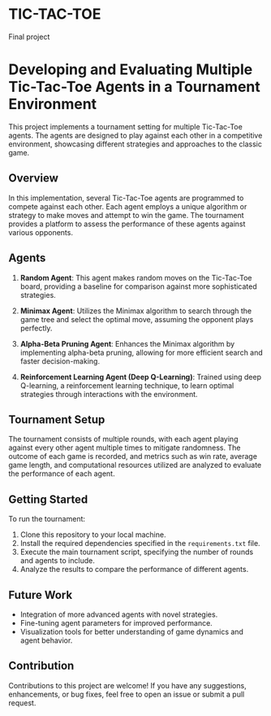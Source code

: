 # TIC-TAC-TOE
Final project
# Developing and Evaluating Multiple Tic-Tac-Toe Agents in a Tournament Environment

This project implements a tournament setting for multiple Tic-Tac-Toe agents. The agents are designed to play against each other in a competitive environment, showcasing different strategies and approaches to the classic game.

## Overview

In this implementation, several Tic-Tac-Toe agents are programmed to compete against each other. Each agent employs a unique algorithm or strategy to make moves and attempt to win the game. The tournament provides a platform to assess the performance of these agents against various opponents.

## Agents

1. **Random Agent**: This agent makes random moves on the Tic-Tac-Toe board, providing a baseline for comparison against more sophisticated strategies.

2. **Minimax Agent**: Utilizes the Minimax algorithm to search through the game tree and select the optimal move, assuming the opponent plays perfectly.

3. **Alpha-Beta Pruning Agent**: Enhances the Minimax algorithm by implementing alpha-beta pruning, allowing for more efficient search and faster decision-making.

4. **Reinforcement Learning Agent (Deep Q-Learning)**: Trained using deep Q-learning, a reinforcement learning technique, to learn optimal strategies through interactions with the environment.



## Tournament Setup

The tournament consists of multiple rounds, with each agent playing against every other agent multiple times to mitigate randomness. The outcome of each game is recorded, and metrics such as win rate, average game length, and computational resources utilized are analyzed to evaluate the performance of each agent.

## Getting Started

To run the tournament:

1. Clone this repository to your local machine.
2. Install the required dependencies specified in the `requirements.txt` file.
3. Execute the main tournament script, specifying the number of rounds and agents to include.
4. Analyze the results to compare the performance of different agents.

## Future Work

- Integration of more advanced agents with novel strategies.
- Fine-tuning agent parameters for improved performance.
- Visualization tools for better understanding of game dynamics and agent behavior.

## Contribution

Contributions to this project are welcome! If you have any suggestions, enhancements, or bug fixes, feel free to open an issue or submit a pull request.
